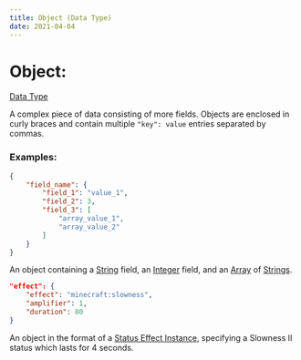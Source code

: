 ```yaml
---
title: Object (Data Type)
date: 2021-04-04
---
```


# Object:

[Data Type](../data_types.md)

A complex piece of data consisting of more fields. Objects are enclosed in curly braces and contain multiple `"key": value` entries separated by commas.

### Examples:

```json
{
	"field_name": {
		"field_1": "value_1",
		"field_2": 3,
		"field_3": [
			"array_value_1",
			"array_value_2"
		]
	}
}
```
An object containing a [String](string.md) field, an [Integer](integer.md) field, and an [Array](array.md) of [Strings](string.md).
<br>

```json
"effect": {
    "effect": "minecraft:slowness",
    "amplifier": 1,
    "duration": 80
}
```

An object in the format of a [Status Effect Instance](status_effect_instance.md), specifying a Slowness II status which lasts for 4 seconds.